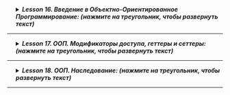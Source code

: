 <details style="margin-left: 20px;">
<summary><strong><em> Lesson 16. Введение в Объектно-Ориентированное Программирование: (нажмите на треугольник, чтобы развернуть текст)</em></strong></summary>

# Lesson 16. Введение в Объектно-Ориентированное Программирование (ООП)

## Введение в Объектно-Ориентированное Программирование (ООП) (10 минут)

#### Обзор: Что такое ООП
- **Определение ООП:**
    - Объектно-ориентированное программирование (ООП) - это парадигма программирования, которая использует "объекты" – структуры данных, состоящие из полей (атрибутов) и методов (функций), – для проектирования приложений и программ.
- **Роль ООП в Разработке:**
    - ООП позволяет программистам структурировать и организовывать код более эффективно, делая его более гибким, масштабируемым и легким для поддержки.
    - Подход, ориентированный на моделирование реального мира, облегчает понимание и управление сложными системами.

#### Краткий Исторический Контекст ООП
- **Развитие ООП:**
    - ООП начало развиваться в 1960-х годах с появлением языка программирования Simula, который ввел концепцию классов и объектов.
    - В 1970-х и 1980-х годах ООП продолжило развиваться с языками, такими как Smalltalk, который полностью основан на объектно-ориентированных принципах, и C++, который добавил объектно-ориентированные возможности к языку C.
- **Современное ООП:**
    - В настоящее время многие популярные языки программирования, такие как Java, C#, Python, и Ruby, поддерживают ООП.
    - ООП оказало значительное влияние на разработку программного обеспечения, в том числе на проектирование архитектуры программ, разработку фреймворков и проектирование пользовательских интерфейсов.

<details style="margin-left: 20px;">
<summary><strong><em> Бытовая аналогия: (нажмите на треугольник, чтобы развернуть текст)</em></strong></summary>

### Аналогия с Рестораном для Понимания Объектов в Программировании

#### Простой Java-Код (Рецепты в Ресторане):
- **Рецепты:** Как рецепты в ресторане дают точные инструкции по приготовлению блюд, простой Java-код представляет собой последовательность команд без "состояния". Он подобен четким указаниям, например, "добавить 100 грамм сахара".
- **Характеристики:** Такой код выполняется точно по инструкции, не сохраняет информацию о предыдущих действиях и не имеет внутреннего состояния.

#### Объекты в Программировании (Повара в Ресторане):
- **Повара:** Повара в ресторане, каждый со своими инструментами и методами приготовления, аналогичны объектам в ООП. Каждый повар (объект) может использовать общие рецепты (общий код), но при этом иметь свой стиль приготовления и ингредиенты (индивидуальное состояние и поведение).
- **Взаимодействие и Состояние:** Повара могут взаимодействовать друг с другом и "запоминать" разные состояния (например, количество доступных ингредиентов), что сравнимо с объектами, хранящими информацию в своих полях и взаимодействующими с помощью методов.

#### Вывод:
- **Простой код** в Java подобен **рецептам** – это фиксированные инструкции без внутреннего состояния.
- **Объекты** в программировании похожи на **поваров** в ресторане – они имеют свои уникальные характеристики и способы взаимодействия, обеспечивая гибкость и модульность в программе.

</details>

<details style="margin-left: 20px;">
<summary><strong><em> Разбор отдельных примеров: (нажмите на треугольник, чтобы развернуть текст)</em></strong></summary>

### Аналогии для Понимания Объектов в Программировании

<details style="margin-left: 20px;">
<summary><strong><em> Объект 1: Автомобиль: (нажмите на треугольник, чтобы развернуть текст)</em></strong></summary>

#### Объект 1: Автомобиль

- **Поля (Атрибуты):**
    - `цвет`: Определяет цвет автомобиля.
    - `марка`: Бренд или производитель автомобиля.
    - `текущаяСкорость`: Текущая скорость автомобиля.
    - `максимальнаяСкорость`: Максимально возможная скорость автомобиля.

- **Методы (Поведение):**
    - `ускорить(скорость)`: Увеличивает текущую скорость автомобиля.
    - `замедлить(скорость)`: Уменьшает текущую скорость автомобиля.
    - `показатьИнформацию()`: Отображает информацию об автомобиле.

<details style="margin-left: 20px;">
<summary><strong><em> Пример реализации в коде объекта автомобиль: (нажмите на треугольник, чтобы развернуть текст)</em></strong></summary>

![](images/01.png)

```java
public class Automobile {
    private String color;
    private String brand;
    private int currentSpeed;
    private int maxSpeed;

    // Конструктор класса Automobile
    public Automobile(String color, String brand, int maxSpeed) {
        this.color = color;
        this.brand = brand;
        this.maxSpeed = maxSpeed;
        this.currentSpeed = 0; // Начальная скорость равна 0
    }

    // Метод для ускорения автомобиля
    public void accelerate(int speed) {
        currentSpeed += speed;
        if (currentSpeed > maxSpeed) {
            currentSpeed = maxSpeed;
        }
    }

    // Метод для замедления автомобиля
    public void decelerate(int speed) {
        currentSpeed -= speed;
        if (currentSpeed < 0) {
            currentSpeed = 0;
        }
    }

    // Метод для отображения информации об автомобиле
    public void showInfo() {
        System.out.println("Автомобиль марки " + brand + ", цвет: " + color + ", текущая скорость: " + currentSpeed + " км/ч, максимальная скорость: " + maxSpeed + " км/ч.");
    }

    // Геттеры и сеттеры
    public String getColor() {
        return color;
    }

    public void setColor(String color) {
        this.color = color;
    }

    public String getBrand() {
        return brand;
    }

    public void setBrand(String brand) {
        this.brand = brand;
    }

    public int getCurrentSpeed() {
        return currentSpeed;
    }

    public void setCurrentSpeed(int currentSpeed) {
        this.currentSpeed = currentSpeed;
    }

    public int getMaxSpeed() {
        return maxSpeed;
    }

    public void setMaxSpeed(int maxSpeed) {
        this.maxSpeed = maxSpeed;
    }
}

```
</details>
</details>

<details style="margin-left: 20px;">
<summary><strong><em> Объект 2: Радио: (нажмите на треугольник, чтобы развернуть текст)</em></strong></summary>

#### Объект 2: Радио

- **Поля (Атрибуты):**
    - `громкость`: Уровень громкости радио.
    - `текущаяСтанция`: Играющая в данный момент радиостанция.
    - `включено`: Состояние радио (включено/выключено).

- **Методы (Поведение):**
    - `включить()`: Включает радио.
    - `выключить()`: Выключает радио.
    - `сменитьСтанцию(станция)`: Переключает на другую радиостанцию.
    - `регулироватьГромкость(уровень)`: Изменяет уровень громкости радио.

<details style="margin-left: 20px;">
<summary><strong><em> Пример реализации в коде объекта Радио: (нажмите на треугольник, чтобы развернуть текст)</em></strong></summary>

![](images/03.png)

```java
public class Radio {
    private int volume;
    private String currentStation;
    private boolean isOn;

    // Конструктор класса Radio
    public Radio() {
        this.volume = 0; // Начальный уровень громкости
        this.currentStation = "Не выбрана"; // Начальная радиостанция
        this.isOn = false; // Радио изначально выключено
    }

    // Метод для включения радио
    public void turnOn() {
        isOn = true;
        System.out.println("Радио включено.");
    }

    // Метод для выключения радио
    public void turnOff() {
        isOn = false;
        System.out.println("Радио выключено.");
    }

    // Метод для смены радиостанции
    public void changeStation(String station) {
        if (isOn) {
            currentStation = station;
            System.out.println("Переключено на станцию: " + station);
        } else {
            System.out.println("Радио выключено. Смена станции невозможна.");
        }
    }

    // Метод для регулировки громкости
    public void adjustVolume(int level) {
        if (isOn) {
            volume = level;
            System.out.println("Громкость установлена на уровень: " + level);
        } else {
            System.out.println("Радио выключено. Регулировка громкости невозможна.");
        }
    }

    // Геттеры и сеттеры
    public int getVolume() {
        return volume;
    }

    public void setVolume(int volume) {
        this.volume = volume;
    }

    public String getCurrentStation() {
        return currentStation;
    }

    public void setCurrentStation(String currentStation) {
        this.currentStation = currentStation;
    }

    public boolean isOn() {
        return isOn;
    }

    public void setOn(boolean isOn) {
        this.isOn = isOn;
    }
}
```
</details>
</details>

<details style="margin-left: 20px;">
<summary><strong><em> Объект 3: Кофеварка: (нажмите на треугольник, чтобы развернуть текст)</em></strong></summary>

#### Объект 3: Кофеварка
- **Поля (Атрибуты):**
    - `уровеньВоды`: Количество воды в кофеварке.
    - `температура`: Температура нагрева воды.
    - `типКофе`: Тип кофе, который используется (например, эспрессо, американо).

- **Методы (Поведение):**
    - `сделатьКофе()`: Готовит кофе согласно заданным параметрам.
    - `очистить()`: Очищает кофеварку.
    - `заполнитьВодой(количество)`: Добавляет воду в кофеварку.


<details style="margin-left: 20px;">
<summary><strong><em> Пример реализации в коде объекта Кофеварка: (нажмите на треугольник, чтобы развернуть текст)</em></strong></summary>

```java
public class CoffeeMaker {
    private int waterLevel;
    private int temperature;
    private String coffeeType;

    // Конструктор класса CoffeeMaker
    public CoffeeMaker() {
        this.waterLevel = 0; // Начальный уровень воды
        this.temperature = 90; // Начальная температура для кофе
        this.coffeeType = "не выбран"; // Начальный тип кофе
    }

    // Метод для приготовления кофе
    public void makeCoffee() {
        if (waterLevel > 0 && !coffeeType.equals("не выбран")) {
            System.out.println("Готовлю " + coffeeType + " при температуре " + temperature + "°C.");
            // Предположим, что приготовление кофе уменьшает уровень воды
            waterLevel -= 50;
            if (waterLevel < 0) {
                waterLevel = 0;
            }
            System.out.println("Кофе готов! Осталось воды: " + waterLevel + " мл.");
        } else {
            System.out.println("Пожалуйста, добавьте воду и выберите тип кофе.");
        }
    }

    // Метод для очистки кофеварки
    public void clean() {
        System.out.println("Кофеварка очищена.");
    }

    // Метод для добавления воды в кофеварку
    public void fillWater(int amount) {
        waterLevel += amount;
        System.out.println("Добавлено " + amount + " мл воды. Текущий уровень воды: " + waterLevel + " мл.");
    }

    // Геттеры и сеттеры
    public int getWaterLevel() {
        return waterLevel;
    }

    public void setWaterLevel(int waterLevel) {
        this.waterLevel = waterLevel;
    }

    public int getTemperature() {
        return temperature;
    }

    public void setTemperature(int temperature) {
        this.temperature = temperature;
    }

    public String getCoffeeType() {
        return coffeeType;
    }

    public void setCoffeeType(String coffeeType) {
        this.coffeeType = coffeeType;
    }
}
```
</details>
</details>

<details style="margin-left: 20px;">
<summary><strong><em> Объект 4: Умные Часы: (нажмите на треугольник, чтобы развернуть текст)</em></strong></summary>

#### Объект 4: Умные Часы
- **Поля (Атрибуты):**
    - `время`: Текущее время.
    - `шаги`: Количество пройденных шагов.
    - `уведомления`: Список активных уведомлений.

- **Методы (Поведение):**
    - `показатьВремя()`: Отображает текущее время.
    - `отследитьШаги()`: Обновляет и отображает количество шагов.
    - `получитьУведомление(сообщение)`: Добавляет новое уведомление в список.

<details style="margin-left: 20px;">
<summary><strong><em> Пример реализации в коде объекта Кофеварка: (нажмите на треугольник, чтобы развернуть текст)</em></strong></summary>

```java
import java.util.ArrayList;
import java.util.List;

public class SmartWatch {
    private String currentTime;
    private int steps;
    private List<String> notifications;

    // Конструктор класса SmartWatch
    public SmartWatch() {
        this.currentTime = "12:00"; // Начальное время
        this.steps = 0; // Начальное количество шагов
        this.notifications = new ArrayList<>(); // Инициализация списка уведомлений
    }

    // Метод для отображения текущего времени
    public void showTime() {
        System.out.println("Текущее время: " + currentTime);
    }

    // Метод для отслеживания шагов
    public void trackSteps() {
        // Предполагаем, что метод каким-то образом обновляет количество шагов
        steps += 100; // Пример добавления шагов
        System.out.println("Количество пройденных шагов: " + steps);
    }

    // Метод для получения уведомления
    public void receiveNotification(String message) {
        notifications.add(message);
        System.out.println("Новое уведомление: " + message);
    }

    // Геттеры и сеттеры
    public String getCurrentTime() {
        return currentTime;
    }

    public void setCurrentTime(String currentTime) {
        this.currentTime = currentTime;
    }

    public int getSteps() {
        return steps;
    }

    public void setSteps(int steps) {
        this.steps = steps;
    }

    public List<String> getNotifications() {
        return notifications;
    }

    // Дополнительный метод для отображения всех уведомлений
    public void showNotifications() {
        if (notifications.isEmpty()) {
            System.out.println("Нет уведомлений.");
        } else {
            System.out.println("Уведомления:");
            for (String notification : notifications) {
                System.out.println("- " + notification);
            }
        }
    }
}
```
</details>
</details>

<details style="margin-left: 20px;">
<summary><strong><em> Объект 5: Библиотека: (нажмите на треугольник, чтобы развернуть текст)</em></strong></summary>

#### Объект 5: Библиотека
- **Поля (Атрибуты):**
    - `книги`: Список книг в библиотеке.
    - `адрес`: Адрес библиотеки.
    - `часыРаботы`: Часы работы библиотеки.

- **Методы (Поведение):**
    - `добавитьКнигу(книга)`: Добавляет новую книгу в библиотеку.
    - `найтиКнигу(название)`: Ищет книгу по названию.
    - `зарегистрироватьПосетителя(посетитель)`: Регистрирует нового посетителя в библиотеке.

<details style="margin-left: 20px;">
<summary><strong><em> Пример реализации в коде объекта Библиотека: (нажмите на треугольник, чтобы развернуть текст)</em></strong></summary>

![](images/05.webp)

```java
import java.util.ArrayList;
import java.util.HashMap;
import java.util.List;
import java.util.Map;

public class Library {
    private List<String> books;
    private String address;
    private String hoursOfWork;
    private Map<String, Boolean> visitors;

    // Конструктор класса Library
    public Library(String address, String hoursOfWork) {
        this.books = new ArrayList<>();
        this.address = address;
        this.hoursOfWork = hoursOfWork;
        this.visitors = new HashMap<>();
    }

    // Метод для добавления новой книги в библиотеку
    public void addBook(String book) {
        books.add(book);
        System.out.println("Книга \"" + book + "\" добавлена в библиотеку.");
    }

    // Метод для поиска книги по названию
    public boolean findBook(String title) {
        for (String book : books) {
            if (book.equalsIgnoreCase(title)) {
                System.out.println("Книга найдена: " + book);
                return true;
            }
        }
        System.out.println("Книга \"" + title + "\" не найдена.");
        return false;
    }

    // Метод для регистрации нового посетителя в библиотеке
    public void registerVisitor(String visitorName) {
        visitors.put(visitorName, true);
        System.out.println("Посетитель " + visitorName + " зарегистрирован в библиотеке.");
    }

    // Геттеры и сеттеры
    public List<String> getBooks() {
        return books;
    }

    public String getAddress() {
        return address;
    }

    public void setAddress(String address) {
        this.address = address;
    }

    public String getHoursOfWork() {
        return hoursOfWork;
    }

    public void setHoursOfWork(String hoursOfWork) {
        this.hoursOfWork = hoursOfWork;
    }

    public Map<String, Boolean> getVisitors() {
        return visitors;
    }
}

```
</details>
</details>
</details>
</details>

---------------------


<details style="margin-left: 20px;">
<summary><strong><em> Lesson 17. ООП. Модификаторы доступа, геттеры и сеттеры: (нажмите на треугольник, чтобы развернуть текст)</em></strong></summary>

# Lesson 17

## Введение

### Краткое напоминание о предыдущем уроке (объекты, классы, конструкторы)
На предыдущем уроке мы изучали основные концепции объектно-ориентированного программирования на примере Java:
- **Объекты**: Мы узнали, что объекты - это экземпляры классов, обладающие состоянием (свойствами) и поведением (методами).
- **Классы**: Классы являются шаблонами для создания объектов, определяющими их структуру и поведение.
- **Конструкторы**: Мы рассмотрели, как конструкторы используются для инициализации новых объектов, устанавливая начальные значения для полей объекта.

### Объяснение целей сегодняшнего урока
Сегодня мы продолжим изучение объектно-ориентированного программирования в Java, сосредоточив внимание на следующих темах:
1. **Модификаторы доступа**: Узнаем, как они определяют область видимости и доступ к членам класса (полям, методам).
2. **Статические и нестатические поля и методы**: Поймем разницу между статическими (принадлежащими классу) и нестатическими (принадлежащими объектам) членами.
3. **Геттеры и Сеттеры**: Научимся использовать эти методы для доступа и обновления значений полей объекта, соблюдая принципы инкапсуляции.

Цель сегодняшнего урока - углубить понимание этих ключевых аспектов ООП, что позволит создавать более эффективный и безопасный код на Java.


## 2. Модификаторы доступа

### Определение модификаторов доступа
Модификаторы доступа в Java - это ключевые слова, которые устанавливают уровень доступа к классам, методам, конструкторам и переменным. Они определяют, откуда может быть доступен член класса (метод или переменная) - из этого класса, пакета, подкласса или вообще из любого места.

### Примеры: `public`, `private`, `protected`, `package-private`
- **`public`**: Этот модификатор позволяет доступ к члену класса из любого другого класса в программе. Нет ограничений на доступ.
- **`private`**: Противоположность `public`. Доступ к члену класса возможен только внутри самого класса.
- **`protected`**: Доступ к члену класса разрешён из любого класса в том же пакете, а также из подклассов, даже если они в других пакетах.
- **`package-private`** (без модификатора): Если модификатор доступа не указан, то по умолчанию используется `package-private`. Это означает, что доступ возможен только внутри того же пакета.

### Практические примеры использования в классах и методах
Давайте рассмотрим пример класса с разными модификаторами доступа:

```java
public class ExampleClass {
    public int publicVar = 10;   // Доступно везде
    private int privateVar = 20; // Доступно только в ExampleClass
    protected int protectedVar = 30; // Доступно в подклассах и в пакете
    int packagePrivateVar = 40;  // Доступно в пакете

    public void publicMethod() {
        // метод доступен везде
    }

    private void privateMethod() {
        // метод доступен только в ExampleClass
    }

    protected void protectedMethod() {
        // метод доступен в подклассах и в пакете
    }

    void packagePrivateMethod() {
        // метод доступен в пакете
    }
}
```

<details style="margin-left: 20px;">
<summary><strong><em> Бытовая аналогия: (нажмите на треугольник, чтобы развернуть текст)</em></strong></summary>

## Аналогия Модификаторов Доступа

Модификаторы доступа в Java можно сравнить с доступом к разным пространствам в жилом доме:

### 1. `public` (Общедоступный)
- **Аналогия**: Как городская площадь или общественный парк.
- **Описание**: Доступен каждому, кто желает воспользоваться пространством или предметами.

### 2. `private` (Частный)
- **Аналогия**: Как ваша личная спальня в доме.
- **Описание**: Доступ ограничен исключительно владельцем или очень ограниченным кругом лиц.

### 3. `protected` (Защищённый)
- **Аналогия**: Как гостиная в семейном доме.
- **Описание**: Доступно членам семьи (аналог подклассов) и гостям в доме (тот же пакет), но недоступно для посторонних.

### 4. `package-private` (Пакетный уровень доступа)
- **Аналогия**: Как элементы в общей кухне коммунальной квартиры.
- **Описание**: Доступно жильцам этой квартиры (классы в том же пакете), но недоступно для жильцов других квартир (других пакетов).

Эта аналогия помогает понять, как различные модификаторы доступа ограничивают или расширяют доступ к классам, методам и переменным в Java.

</details>

<details style="margin-left: 20px;">
<summary><strong><em> Простое Объяснение Модификаторов Доступа в Java: (нажмите на треугольник, чтобы развернуть текст)</em></strong></summary>


## Простое Объяснение Модификаторов Доступа в Java

### `private` (Частный)
- **Цель**: Сохранить важные данные или функции внутри класса, скрытые от всех.
- **Как это работает**: Это как иметь личный дневник, который только вы можете читать и писать в него.
- **Почему это важно**: Чтобы предотвратить случайные изменения или просмотр чувствительных данных другими частями программы.

### `public` (Общедоступный)
- **Цель**: Сделать методы или данные доступными для всех.
- **Как это работает**: Это как общедоступный объявлений на доске, к которому может обратиться любой.
- **Почему это важно**: Чтобы разные части программы могли свободно взаимодействовать с этими элементами.

### `protected` (Защищённый)
- **Цель**: Позволить доступ к данным или функциям только "родственным" классам.
- **Как это работает**: Это как секреты, которыми вы делитесь только с близкими родственниками.
- **Почему это важно**: Чтобы подклассы могли использовать и изменять эти данные, сохраняя контроль над доступом.

### `package-private` (Уровень пакета)
- **Цель**: Ограничить доступ в пределах одного "района" или пакета классов.
- **Как это работает**: Это как закрытый клуб в районе, куда могут зайти только жители этого района.
- **Почему это важно**: Для упорядочивания и защиты данных в рамках одного пакета, не позволяя внешним классам вмешиваться.

Эти модификаторы доступа помогают контролировать, как разные части программы взаимодействуют друг с другом, обеспечивая безопасность и порядок в структуре программы.
</details>


## Статические и Нестатические Поля и Методы в Java

### Определение и различия
- **Статические поля и методы** принадлежат классу в целом, а не отдельному объекту. Они общие для всех экземпляров класса.
- **Нестатические поля и методы** принадлежат конкретному объекту, созданному из класса, и каждый объект имеет свои копии этих полей и методов.

### Примеры статических методов и полей
- **Пример поля**: Счётчик, который отслеживает количество созданных объектов класса.
- **Пример метода**: Метод, который возвращает информацию о классе или выполняет операции, не зависящие от конкретного объекта.

### Примеры нестатических методов и полей
- **Пример поля**: Значение, уникальное для каждого объекта, например, имя пользователя.
- **Пример метода**: Метод, который работает с уникальными данными объекта, например, выводит имя пользователя.

### Практическое применение: когда и как использовать
- **Использование статических полей и методов**:
  - Когда нужна информация или функциональность, общая для всех экземпляров класса.
  - Пример: методы-помощники (utility methods), константы.
- **Использование нестатических полей и методов**:
  - Когда данные или функциональность связаны с конкретным экземпляром класса.
  - Пример: методы, изменяющие состояние объекта, или поля, уникальные для каждого объекта.

<details style="margin-left: 20px;">
<summary><strong><em> Аналогия: (нажмите на треугольник, чтобы развернуть текст)</em></strong></summary>


Представьте класс как школу. Статическое поле – это, например, количество всех учеников в школе, а нестатическое поле –
это имя конкретного ученика. Статический метод может быть что-то вроде "получить общее количество учеников в школе",
тогда как нестатический метод мог бы "вывести имя ученика".

</details>

Выбор между статическим и нестатическим подходом зависит от того, нужна ли функциональность или данные на уровне класса в целом или на уровне конкретных объектов.

<details style="margin-left: 20px;">
<summary><strong><em> Пример кода: (нажмите на треугольник, чтобы развернуть текст)</em></strong></summary>

```java
public class Counter {
    // Статическое поле для отслеживания количества экземпляров класса Counter
    private static int count = 0;

    // Конструктор, увеличивающий счетчик при создании нового экземпляра
    public Counter() {
        count++;
    }

    // Статический метод для получения текущего значения счетчика
    public static int getCount() {
        return count;
    }

    // Пример использования класса Counter
    public static void main(String[] args) {
        Counter c1 = new Counter();
        Counter c2 = new Counter();
        Counter c3 = new Counter();

        // Вывод количества созданных экземпляров класса Counter
        System.out.println("Создано экземпляров Counter: " + Counter.getCount());
    }
}

```

В этом примере:

- `count` является статическим полем, которое считает количество созданных экземпляров класса `Counter`.
- Каждый раз при создании нового объекта класса `Counter`, конструктор увеличивает значение `count`.
- Статический метод `getCount` возвращает текущее значение счетчика.
- В методе `main` мы создаём три экземпляра `Counter` и затем выводим количество созданных экземпляров.
</details>

## Повторение Конструкторов

### Краткое напоминание о конструкторах
Конструкторы в Java - это специальные методы, которые вызываются при создании нового объекта класса. Они обычно используются для инициализации объекта, например, для присвоения начальных значений полям. Конструкторы имеют те же имя, что и класс, и не имеют возвращаемого типа.

### Перегрузка конструкторов
Перегрузка конструкторов означает создание нескольких конструкторов с одинаковым именем, но с разными параметрами. Это позволяет создавать объекты класса с разными начальными данными.

### Примеры с разными типами конструкторов
Приведём пример класса с разными типами конструкторов:

<details style="margin-left: 20px;">
<summary><strong><em> Пример кода: (нажмите на треугольник, чтобы развернуть текст)</em></strong></summary>

```java
public class Book {
    private String title;
    private String author;
    private int year;

    // Конструктор по умолчанию
    public Book() {
        this.title = "Неизвестно";
        this.author = "Неизвестно";
        this.year = 0;
    }

    // Конструктор с одним параметром
    public Book(String title) {
        this.title = title;
        this.author = "Неизвестно";
        this.year = 0;
    }

    // Конструктор с двумя параметрами
    public Book(String title, String author) {
        this.title = title;
        this.author = author;
        this.year = 0;
    }

    // Конструктор с тремя параметрами
    public Book(String title, String author, int year) {
        this.title = title;
        this.author = author;
        this.year = year;
    }

    // Методы доступа (геттеры) для полей класса...
}
```

В этом примере класс `Book` имеет четыре конструктора, каждый из которых принимает разное количество параметров. Это
позволяет создавать объекты Book с различными начальными данными.

Таким образом, перегрузка конструкторов обеспечивает гибкость при создании объектов класса, позволяя инициализировать их
различными способами.
</details>

<details style="margin-left: 20px;">
<summary><strong><em> Бытовая аналогия: (нажмите на треугольник, чтобы развернуть текст)</em></strong></summary>

## Бытовая Аналогия для Конструктора и Перегрузки Конструкторов

### Аналогия для Конструктора

Конструктор в программировании можно сравнить с процессом постройки дома по определённому плану. Как и в постройке дома,
где у вас есть различные параметры (например, количество комнат, цвет стен, наличие гаража), конструктор в классе
определяет, как создаётся объект и какие начальные значения ему присваиваются.

- **Пример**: Представьте, что вы строите дом. Конструктор - это план строительства, который говорит, как дом должен
  быть построен и что в него включено.

### Аналогия для Перегрузки Конструкторов

Перегрузка конструкторов подобна наличию нескольких вариантов планов для постройки домов. Каждый план предлагает разные
опции - один может включать гараж, другой - большой сад, а третий - бассейн. Выбор плана зависит от того, что вы хотите
иметь в своём доме.

- **Пример**: Вы решаете построить дом, и у вас есть несколько планов на выбор:
  - Основной план (конструктор по умолчанию) - строится стандартный дом.
  - План с дополнительными опциями (перегруженный конструктор) - строится дом с дополнительными удобствами, такими как
    гараж или сад.

Каждый "план" (конструктор) позволяет создать "дом" (объект) с различными характеристиками, в зависимости от того, какие
параметры вы выбрали. Это обеспечивает гибкость при создании объектов в программировании.

</details>


## 5. Геттеры и Сеттеры

### Определение геттеров и сеттеров
Геттеры (Getters) и сеттеры (Setters) – это методы в объектно-ориентированном программировании, используемые для доступа и обновления значений полей объекта.

- **Геттеры** - методы, которые возвращают значение поля объекта.
- **Сеттеры** - методы, которые позволяют устанавливать или изменять значение поля объекта.

### Почему и когда использовать геттеры и сеттеры
- **Защита данных**: Геттеры и сеттеры позволяют контролировать, как внешние классы получают доступ к полям объекта, предотвращая неправильное использование или изменение данных.
- **Гибкость**: Можно изменить способ хранения данных, не влияя на классы, которые используют эти данные.
- **Добавление логики**: Можно вставлять дополнительную логику при получении или установке значения, например, проверку допустимости данных.

### Создание геттеров и сеттеров на примерах
Пример класса с геттерами и сеттерами:

```java
public class Person {
    private String name;
    private int age;

    // Конструктор
    public Person(String name, int age) {
        this.name = name;
        this.age = age;
    }

    // Геттер для имени
    public String getName() {
        return name;
    }

    // Сеттер для имени
    public void setName(String name) {
        this.name = name;
    }

    // Геттер для возраста
    public int getAge() {
        return age;
    }

    // Сеттер для возраста
    public void setAge(int age) {
        if (age > 0) {
            this.age = age;
        }
    }
}
```

В этом примере класс `Person` имеет приватные поля `name` и `age`. Геттеры (`getName` и `getAge`) возвращают значения этих полей,
а сеттеры (`setName` и `setAge`) позволяют изменять их, при этом сеттер `setAge` включает проверку допустимости значения.

### Инкапсуляция данных через геттеры и сеттеры
Использование геттеров и сеттеров является ключевым аспектом инкапсуляции в объектно-ориентированном программировании.
Они обеспечивают безопасный доступ к данным объекта, скрывая внутреннюю реализацию и защищая данные от нежелательного
воздействия.

### Почему важно использовать геттеры и сеттеры, а не просто давать доступ к полям

#### 1. Инкапсуляция и Защита данных
- **Скрытие реализации**: Геттеры и сеттеры скрывают внутреннюю реализацию класса. Это означает, что можно изменять внутреннюю структуру класса, не затрагивая те части программы, которые используют этот класс.
- **Контроль доступа**: Предоставляя только геттеры, можно сделать поля класса доступными только для чтения. Аналогично, можно предоставить только сеттеры для полей, которые должны быть доступны только для записи.

#### 2. Валидация данных
- **Проверка вводимых данных**: Сеттеры позволяют вставлять логику проверки данных, гарантируя, что в поле не будет установлено недопустимое значение.
- **Пример**: В сеттере для возраста (`setAge`) можно убедиться, что возраст не отрицателен.

#### 3. Дополнительная логика
- **Добавление дополнительного кода**: В геттерах и сеттерах можно реализовать дополнительную логику, например, логирование, отложенную инициализацию и т.д.
- **Пример**: В геттере можно реализовать логику "ленивой загрузки" (lazy loading), загружая данные при первом обращении.

#### 4. Удобство поддержки и расширения
- **Легкость обновления и поддержки**: Использование геттеров и сеттеров делает код более удобным для поддержки и обновления. Можно легко отслеживать, где и как используются поля класса.
- **Совместимость с фреймворками**: Многие фреймворки Java, такие как Spring или Hibernate, основаны на паттернах с использованием геттеров и сеттеров.

#### 5. Поддержка принципов ООП
- **Соответствие принципам объектно-ориентированного программирования**: Геттеры и сеттеры помогают следовать принципам ООП, таким как инкапсуляция и абстракция, обеспечивая более чистую и организованную структуру кода.

#### 6. Удобство тестирования
- **Облегчение процесса тестирования**: Тестирование классов с инкапсуляцией через геттеры и сеттеры обычно проще, так как можно легко установить и проверить состояние объекта.

Использование геттеров и сеттеров вместо прямого доступа к полям помогает создавать более безопасный, гибкий и легко поддерживаемый код. Это ключевые аспекты качественного программного обеспечения.

<details style="margin-left: 20px;">
<summary><strong><em> Пример кода: (нажмите на треугольник, чтобы развернуть текст)</em></strong></summary>

```java
public class Employee {
    public String name;
    public int age;
    public double salary;

    public Employee(String name, int age, double salary) {
        this.name = name;
        this.age = age;
        this.salary = salary;
    }
}
```

В этом классе `Employee`, поля `name`, `age` и `salary` являются общедоступными (`public`). Это позволяет напрямую изменять эти
поля из внешнего кода, что может привести к следующим проблемам:

### Потенциальные Ошибки
Неправильная Валидация: Данные могут быть изменены без проверки допустимости. Например, возраст может быть установлен в
отрицательное значение, что является недопустимым.

```java
Employee emp = new Employee("John", 30, 5000.0);
emp.age = -5; // Недопустимое значение, но возможно из-за прямого доступа
```

### Неконтролируемое Изменение:
Внешние классы могут изменять состояние объекта `Employee` без его ведома, что может привести
к непредсказуемому поведению программы.

`emp.salary = 1000000; // Значение зарплаты изменено напрямую, что может быть ошибкой`


### Отсутствие Гибкости:
Если потребуется изменить логику работы с данными (например, добавить округление для зарплаты),
придется искать и изменять каждое место в коде, где происходит доступ к этому полю.

```java
// Везде, где изменяется зарплата, нужно будет добавить логику округления
emp.salary = Math.round(4567.89);
```

### Проблемы с Отладкой:
Сложнее отслеживать, где и как меняются данные, так как изменения могут происходить в любой части
программы, что затрудняет отладку и поиск ошибок.

Вывод
Использование геттеров и сеттеров вместо прямого доступа к полям позволяет лучше контролировать данные, обеспечивать их
валидацию, гибкость и удобство в поддержке кода.
</details>

</details>

----------------------

<details style="margin-left: 20px;">
<summary><strong><em> Lesson 18. ООП. Наследование: (нажмите на треугольник, чтобы развернуть текст)</em></strong></summary>

# Lesson 18

## 1. Введение в Наследование

### Объяснение Наследования в Контексте ООП

Наследование — это один из основных принципов объектно-ориентированного программирования (ООП). Оно позволяет новому
классу принимать (или "наследовать") свойства и методы существующего класса. Это способствует повторному использованию
кода и установлению иерархии между классами.

В ООП, класс, который наследует свойства, называется производным или дочерним классом, а класс, от которого наследуются
свойства, называется базовым или родительским классом. Наследование дает возможность:

- **Избежать дублирования кода:** Общие свойства и методы родительского класса автоматически доступны в дочерних
  классах.
- **Расширять функциональность:** Дочерние классы могут расширять или изменять наследуемые свойства и методы.
- **Создавать иерархические отношения:** Устанавливает четкую иерархию между классами.

### Примеры Наследования в Реальном Мире

1. **Транспортные средства:** Можно рассмотреть общий класс `Транспортное Средство`, от которого
   наследуются `Автомобиль`, `Велосипед`, `Лодка` и т.д. Каждый из этих классов наследует общие свойства, такие как
   количество колес или метод перемещения, но также имеет уникальные характеристики.

2. **Электронные устройства:** Базовый класс `Электронное Устройство` может включать свойства, такие как источник
   питания и метод включения/выключения. От этого класса можно наследовать более специфические классы, такие
   как `Смартфон`, `Ноутбук` или `Телевизор`, каждый из которых добавляет свои уникальные функции.

3. **Животные:** В биологическом контексте можно рассмотреть класс `Животное` с общими характеристиками, такими как
   способность к передвижению и дыханию. От него могут наследовать классы `Птица`, `Рыба` и `Млекопитающее`, каждый из
   которых расширяет базовый класс своими уникальными свойствами и поведением.

Эти примеры иллюстрируют, как наследование в программировании отражает иерархическую структуру, существующую в реальном
мире, и как оно может быть использовано для создания упорядоченных, легко расширяемых и управляемых кодовых структур.

## 2. Основы Наследования в Java

### Ключевое слово `extends`

В Java, наследование между классами реализуется с помощью ключевого слова `extends`. Когда класс `B` наследует от
класса `A`, это означает, что `B` расширяет (extends) `A`. В этом случае, `A` называется родительским (или
суперклассом), а `B` - дочерним (или подклассом).

![img.png](images/img.png)

### Создание базового (родительского) класса и производного (дочернего) класса

#### Базовый Класс

Базовый класс определяет общие характеристики и поведение, которые будут унаследованы дочерними классами. Например:

```java
public class Vehicle {
    private String name;

    public Vehicle(String name) {
        this.name = name;
    }

    public void move() {
        System.out.println(name + " is moving.");
    }

    // ... дополнительные методы и свойства ...
}
```

#### Дочерний Класс

Дочерний класс наследует свойства и методы базового класса и может добавлять свои уникальные элементы:

```java
public class Car extends Vehicle {
    private int numberOfWheels;

    public Car(String name, int numberOfWheels) {
        super(name); // Вызов конструктора родительского класса
        this.numberOfWheels = numberOfWheels;
    }

    public void honk() {
        System.out.println("Beep beep!");
    }

    // ... дополнительные методы и свойства ...
}

```

### Наследование и повторное использование методов и свойств

Наследование позволяет дочерним классам не только использовать методы и свойства родительского класса, но и расширять
или модифицировать их. Например, в классе `Car` доступен метод `move()` из класса `Vehicle`, а также добавлен уникальный
метод
`honk()`.

Это повторное использование кода уменьшает дублирование и упрощает управление изменениями, так как общие изменения в
родительском классе автоматически распространяются на все дочерние классы.

<details style="margin-left: 20px;">
<summary><strong><em> Пример: (нажмите на треугольник, чтобы развернуть текст)</em></strong></summary>

Представьте, что у нас есть общий класс умных устройств под названием `SmartDevice`. Этот класс включает в себя общие
характеристики и функциональности, которые есть у всех умных устройств, например, возможность подключения к Wi-Fi,
наличие батареи и базовые функции управления питанием.

### Родительский Класс: SmartDevice

```java
public class SmartDevice {
    private boolean isConnectedToWiFi;
    private int batteryLevel;

    public SmartDevice() {
        this.isConnectedToWiFi = false;
        this.batteryLevel = 100;
    }

    public void connectToWiFi() {
        isConnectedToWiFi = true;
        System.out.println("Connected to Wi-Fi.");
    }

    public void disconnectFromWiFi() {
        isConnectedToWiFi = false;
        System.out.println("Disconnected from Wi-Fi.");
    }

    // ... Другие общие методы и свойства ...
}

```

Теперь предположим, что у нас есть два конкретных типа умных устройств: `SmartPhone` и `SmartWatch`. Каждое из этих
устройств наследует общие характеристики от `SmartDevice`, но также добавляет свои специфические функции.

### Дочерний Класс: SmartPhone

```java
public class SmartPhone extends SmartDevice {
    private int cameraResolution;

    public SmartPhone(int cameraResolution) {
        super();
        this.cameraResolution = cameraResolution;
    }

    public void takePhoto() {
        if (cameraResolution > 0) {
            System.out.println("Taking a photo with resolution: " + cameraResolution + " megapixels.");
        }
    }

    // ... Дополнительные уникальные методы и свойства ...
}


```

### Дочерний Класс: SmartWatch

```java
public class SmartWatch extends SmartDevice {
    private boolean hasHeartRateMonitor;

    public SmartWatch(boolean hasHeartRateMonitor) {
        super();
        this.hasHeartRateMonitor = hasHeartRateMonitor;
    }

    public void monitorHeartRate() {
        if (hasHeartRateMonitor) {
            System.out.println("Monitoring heart rate...");
        }
    }

    // ... Дополнительные уникальные методы и свойства ...
}

```

В этом примере `SmartPhone` и `SmartWatch` наследуют общие функции умного устройства, такие как подключение к Wi-Fi и
уровень заряда батареи, но также вводят свои специализированные функции: `SmartPhone` может делать фотографии, а
`SmartWatch` может мониторить частоту сердцебиения.

Этот пример иллюстрирует, как наследование позволяет создать общий фундамент (в данном случае для умных устройств) и на
его базе строить специализированные варианты с добавлением уникальных свойств и методов.

### Демонстрационный Класс: SmartDeviceDemo

```java
public class SmartDeviceDemo {
    public static void main(String[] args) {
        // Создание экземпляра SmartPhone
        SmartPhone myPhone = new SmartPhone(12); // 12 мегапикселей для камеры
        myPhone.connectToWiFi(); // Использование метода из родительского класса
        myPhone.takePhoto(); // Использование уникального метода смартфона

        System.out.println("---");

        // Создание экземпляра SmartWatch
        SmartWatch myWatch = new SmartWatch(true); // Наличие монитора сердечного ритма
        myWatch.connectToWiFi(); // Использование метода из родительского класса
        myWatch.monitorHeartRate(); // Использование уникального метода смарт-часов
    }
}

```

В этом примере `SmartDeviceDemo` иллюстрирует следующее:

Как `SmartPhone` и `SmartWatch` используют общий метод `connectToWiFi()` из родительского класса `SmartDevice`.
Как они также используют свои специфические методы: `takePhoto()` для `SmartPhone` и `monitorHeartRate()`
для `SmartWatch`.
Этот пример показывает, как наследование позволяет дочерним классам сохранять и использовать поведение и свойства
родительского класса, при этом добавляя свои уникальные характеристики и функциональность.
</details>

## 3. Конструкторы и Наследование

### Правила вызова конструкторов в иерархии наследования

В Java, при создании объекта дочернего класса, конструкторы в иерархии наследования вызываются в определенном порядке.
Всегда сначала вызывается конструктор родительского класса, а затем конструктор дочернего класса.

### Использование super() для вызова конструкторов родительского класса

Ключевое слово `super` используется для вызова конструктора родительского класса из дочернего класса. Оно должно быть
первой операцией в конструкторе дочернего класса.

<details style="margin-left: 20px;">
<summary><strong><em> Пример: (нажмите на треугольник, чтобы развернуть текст)</em></strong></summary>

### Пример использования `super`:

```java
public class Vehicle {
    private String name;

    public Vehicle(String name) {
        this.name = name;
    }
}

public class Car extends Vehicle {
    private int numberOfWheels;

    public Car(String name, int numberOfWheels) {
        super(name); // Вызов конструктора Vehicle
        this.numberOfWheels = numberOfWheels;
    }
}
```

### Примеры с различными типами конструкторов

Рассмотрим пример с классами `Vehicle` и `Car`, где `Vehicle` имеет один конструктор, а `Car` - несколько.

```java
public class Vehicle {
    private String name;

    public Vehicle(String name) {
        this.name = name;
    }
}
```

```java
public class Car extends Vehicle {
    private int numberOfWheels;

    // Конструктор с двумя параметрами
    public Car(String name, int numberOfWheels) {
        super(name); // Вызов конструктора Vehicle
        this.numberOfWheels = numberOfWheels;
    }

    // Конструктор с одним параметром
    public Car(String name) {
        super(name); // Вызов конструктора Vehicle
        // Значение numberOfWheels по умолчанию
        this.numberOfWheels = 4;
    }
}
```

В этом примере класс `Car` имеет два конструктора: один принимает имя и количество колес, а другой - только имя. В обоих
случаях сначала вызывается конструктор родительского класса `Vehicle` с помощью `super(name)`.

</details>

## 4. Переопределение Методов

### Концепция и правила переопределения методов

Переопределение методов — это возможность в объектно-ориентированном программировании, которая позволяет дочернему
классу предоставить специфическую реализацию метода, который уже определен в его родительском классе. Это делается путем
создания нового метода в дочернем классе с тем же именем, возвращаемым типом и параметрами, что и в родительском классе.

### Аннотация @Override

Аннотация `@Override` используется в дочернем классе над методом, который переопределяет метод родительского класса. Эта
аннотация не обязательна, но она помогает программисту и компилятору понять, что данный метод предназначен для
переопределения. Если метод с аннотацией `@Override` не соответствует ни одному методу в родительском классе, компилятор
выдаст ошибку.

<details style="margin-left: 20px;">
<summary><strong><em> Пример использования @Override: (нажмите на треугольник, чтобы развернуть текст)</em></strong></summary>

### Пример использования `@Override`:

```java
public class Vehicle {
    public void startEngine() {
        System.out.println("Engine started.");
    }
}
```

```java
public class ElectricCar extends Vehicle {
    @Override
    public void startEngine() {
        System.out.println("Electric engine started.");
    }
}
```

</details>

### Важность super для доступа к методам родительского класса

Ключевое слово `super` может быть использовано в дочернем классе для вызова версии метода, определенного в родительском
классе. Это особенно полезно, когда дочерний класс переопределяет поведение метода родительского класса, но также хочет
воспользоваться базовой реализацией этого метода.

<details style="margin-left: 20px;">
<summary><strong><em> Пример использования super: (нажмите на треугольник, чтобы развернуть текст)</em></strong></summary>

### Пример использования `super`:

```java
public class Vehicle {
    public void startEngine() {
        System.out.println("Engine started.");
    }
}
```

```java
public class ElectricCar extends Vehicle {
    @Override
    public void startEngine() {
        super.startEngine(); // Вызов метода из родительского класса
        System.out.println("Additional electric engine functionalities.");
    }
}
```

В этом примере, класс `ElectricCar` переопределяет метод `startEngine()`, но сначала вызывает реализацию этого метода из
класса `Vehicle` с помощью `super.startEngine()`.

</details>

## 5. Видимость и Наследование

### Влияние модификаторов доступа на наследование

Модификаторы доступа в Java играют важную роль в наследовании, определяя, как классы-потомки могут взаимодействовать с
методами и переменными родительского класса. Основные модификаторы доступа: `public`, `protected`, `default` (без
модификатора) и `private`.

#### Public

Методы и переменные, объявленные как `public`, доступны в любом другом классе, независимо от их иерархии наследования.
Это самый открытый уровень доступа.

#### Protected

Методы и переменные, объявленные как `protected`, доступны в классах того же пакета, а также во всех подклассах, даже
если они находятся в других пакетах.

#### Default (Package-Private)

Методы и переменные без модификатора доступа (default) доступны только в классах того же пакета. Они не видны для
подклассов, если они находятся в других пакетах.

#### Private

Методы и переменные, объявленные как `private`, доступны только внутри класса, в котором они объявлены. Они не
наследуются подклассами и не доступны из них.

<details style="margin-left: 20px;">
<summary><strong><em> Примеры с разными модификаторами: (нажмите на треугольник, чтобы развернуть текст)</em></strong></summary>

### Примеры с разными модификаторами

```java
public class Vehicle {
    public int maxSpeed;
    protected String brand;
    int yearOfManufacture;
    private String serialNumber;

    public void displayMaxSpeed() {
        System.out.println("Max speed: " + maxSpeed);
    }

    protected void displayBrand() {
        System.out.println("Brand: " + brand);
    }

    void displayYearOfManufacture() {
        System.out.println("Year: " + yearOfManufacture);
    }

    private void displaySerialNumber() {
        System.out.println("Serial Number: " + serialNumber);
    }
}
```

```java
public class Car extends Vehicle {
    public void showDetails() {
        maxSpeed = 200; // Доступно, так как public
        brand = "Toyota"; // Доступно, так как protected
        yearOfManufacture = 2020; // Доступно, так как default и в том же пакете
// serialNumber не доступен, так как private в родительском классе
    }
}
```

В этом примере класс `Car` может получить доступ к `maxSpeed`, `brand` и `yearOfManufacture` из класса `Vehicle`, но не
может получить доступ к `serialNumber`, поскольку он объявлен как private в `Vehicle`.

</details>

## 6. Методы toString() и equals() в Наследовании

Все ссылочные объекты в Java по умолчанию наследуются от класса `Object`. Это означает, что они наследуют методы
класса `Object`, в том числе `toString()` и `equals()`.

### Переопределение toString()

Метод `toString()` предназначен для возвращения строкового представления объекта. По умолчанию он возвращает строку,
которая включает имя класса и хэш-код объекта. Однако, для более информативного представления объекта, этот метод часто
переопределяется в пользовательских классах.

#### Пример переопределения toString()

```java
public class Vehicle {
    private String brand;
    private int year;

    public Vehicle(String brand, int year) {
        this.brand = brand;
        this.year = year;
    }

    @Override
    public String toString() {
        return "Vehicle{brand='" + brand + "', year=" + year + "}";
    }
}
```

### Переопределение equals()

Метод `equals()` используется для сравнения двух объектов на эквивалентность. По умолчанию, он сравнивает ссылки на
объекты, что не всегда подходит, особенно когда необходимо сравнить содержимое объектов.

#### Пример переопределения equals()

```java
public class Vehicle {
    private String brand;
    private int year;

    public Vehicle(String brand, int year) {
        this.brand = brand;
        this.year = year;
    }

    @Override
    public boolean equals(Object obj) {
        if (this == obj) return true;
        if (obj == null || getClass() != obj.getClass()) return false;
        Vehicle vehicle = (Vehicle) obj;
        return year == vehicle.year && Objects.equals(brand, vehicle.brand);
    }
}
```

### Важность переопределения для корректного представления и сравнения объектов

Переопределение `toString()` и `equals()` в пользовательских классах важно для корректного представления и сравнения
объектов. Это обеспечивает более четкое и понятное представление объектов при выводе и позволяет сравнивать объекты по
содержимому, а не по ссылкам.

## 7. Класс Object в Java

Класс `Object` является корневым классом в иерархии классов языка Java. Каждый класс в Java неявно наследуется от
класса `Object`, если он не указывает наследование от другого класса. Это означает, что `Object` является суперклассом
для всех других классов.

### Почему все ссылочные объекты наследуются от Object

- **Универсальный Суперкласс:** Поскольку каждый класс в Java наследуется от `Object`, это обеспечивает общий интерфейс
  для всех объектов. Независимо от того, какой класс вы создаете или используете, он обладает основными методами,
  определенными в `Object`.
- **Общие методы:** Класс `Object` предоставляет ряд основных методов, которые полезны для всех объектов, такие
  как `toString()`, `equals()`, `hashCode()`, `getClass()`, `clone()`, `wait()`, `notify()`, и `notifyAll()`. Эти методы
  доступны во всех объектах Java по умолчанию.

### Как это работает

- **Неявное Наследование:** Когда вы создаете любой класс в Java и не указываете родительский класс с помощью ключевого
  слова `extends`, этот класс автоматически наследуется от класса `Object`.
- **Методы по умолчанию:** Это наследование позволяет использовать методы класса `Object` в любом классе. Например, вы
  можете переопределить метод `toString()` в вашем классе для предоставления более информативного строкового
  представления объекта вашего класса.
- **Полиморфизм:** Поскольку все классы наследуются от `Object`, вы можете использовать тип `Object` для общих ссылок на
  любой объект. Например, вы можете создать массив типа `Object[]`, который может хранить ссылки на объекты любого типа.

<details style="margin-left: 20px;">
<summary><strong><em> Пример: (нажмите на треугольник, чтобы развернуть текст)</em></strong></summary>

```java
public class MyCustomClass {
    private int value;

    public MyCustomClass(int value) {
        this.value = value;
    }

    // Переопределение метода toString() класса Object
    @Override
    public String toString() {
        return "MyCustomClass{" +
                "value=" + value +
                '}';
    }
}
```

В этом примере, класс `MyCustomClass` автоматически наследует от `Object`, позволяя переопределить метод `toString()`.
Это
демонстрирует, как классы в Java могут воспользоваться общими методами, предоставляемыми классом `Object`.

</details>

## Заключение: Наследование в Java

Наследование в Java является мощным механизмом, который способствует повторному использованию кода, упрощает управление
сложными программами и обеспечивает структурированную организацию классов. Оно играет ключевую роль в принципах
объектно-ориентированного программирования (ООП).

- **Универсальность класса Object:** Все классы в Java наследуются от класса `Object`, обеспечивая общий набор методов,
  доступных для всех объектов. Это устанавливает основу для полиморфизма и обеспечивает стандартный интерфейс для
  взаимодействия с объектами.

- **Использование ключевого слова `extends`:** Ключевое слово `extends` используется для создания иерархий наследования,
  позволяя дочерним классам унаследовать свойства и методы от родительских классов.

- **Конструкторы и наследование:** Конструкторы родительского класса могут быть вызваны в дочернем классе с помощью
  ключевого слова `super`, что обеспечивает правильную инициализацию объекта.

- **Переопределение методов:** Переопределение методов, включая `toString()` и `equals()`, позволяет классам изменять
  или расширять поведение унаследованных методов. Это улучшает гибкость и специфичность объектов.

- **Модификаторы доступа и наследование:** Различные модификаторы доступа (`public`, `protected`, `default`, `private`)
  определяют, как дочерние классы могут взаимодействовать с элементами родительского класса.

В заключение, наследование в Java обеспечивает структурную организацию кода, упрощает разработку и поддержку программ, и
способствует созданию модульного и масштабируемого программного обеспечения. Это фундаментальный аспект
объектно-ориентированного программирования, который каждый разработчик Java должен понимать и эффективно использовать.


</details>

-----------------